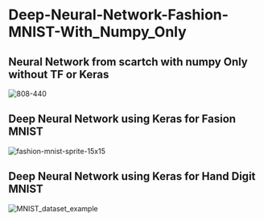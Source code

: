 # Deep-Neural-Network-Fashion-MNIST-With_Numpy_Only

## Neural Network from scartch with numpy Only without TF or Keras

![808-440](https://github.com/user-attachments/assets/596fa30f-9ea6-4b66-be2a-d79af184cba0)





## Deep Neural Network using Keras for Fasion MNIST
![fashion-mnist-sprite-15x15](https://github.com/user-attachments/assets/23024c8f-9a4a-44f7-aef5-d556fb5913d6)



## Deep Neural Network using Keras for Hand Digit MNIST
![MNIST_dataset_example](https://github.com/user-attachments/assets/468ce2e2-6b35-4b3f-95fc-ddda0a058013)
